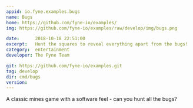 ```yaml
---
appid: io.fyne.examples.bugs
name: Bugs
home: https://github.com/fyne-io/examples/
img: https://github.com/fyne-io/examples/raw/develop/img/bugs.png

date:      2018-10-18 22:51:00
excerpt:   Hunt the squares to reveal everything apart from the bugs!
category:  entertainment
developer: The Fyne Team

git: https://github.com/fyne-io/examples.git
tag: develop
dir: cmd/bugs
version: 
---
```


A classic mines game with a software feel - can you hunt all the bugs?

